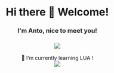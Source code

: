 <div align="center">
<h1>Hi there 👋 Welcome!</h1>
<h3>I'm Anto, nice to meet you!</h3>
<h3>
    <img src="https://readme-typing-svg.demolab.com?font=Fira+Code&duration=2000&pause=1000&color=BF56F7&center=true&vCenter=true&width=435&lines=cybersecurity+engineer;developer+fullstack" />
</h3>
🌱 I’m currently learning LUA !
</div>


<div align="center">
<img src="https://github-readme-stats.vercel.app/api/top-langs/?username=AntoPAA&theme=radical&layout=compact" />
</div>
